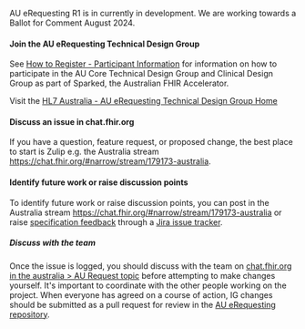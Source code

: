 <div class="note-to-contributors" markdown="1">

AU eRequesting R1 is in currently in development. We are working towards a Ballot for Comment August 2024.

#### Join the AU eRequesting Technical Design Group

See [How to Register - Participant Information](https://confluence.csiro.au/display/FHIR/How+to+Register+-+Participant+Information) for information on how to participate in the AU Core Technical Design Group and Clinical Design Group as part of Sparked, the Australian FHIR Accelerator. 

Visit the [HL7 Australia - AU eRequesting Technical Design Group Home](https://confluence.hl7.org/display/HAFWG/HL7+Australia+-+AU+eRequesting+Technical+Design+Group+Home)

#### Discuss an issue in chat.fhir.org

If you have a question, feature request, or proposed change, the best place to start is Zulip e.g. the Australia stream https://chat.fhir.org/#narrow/stream/179173-australia.

#### Identify future work or raise discussion points

To identify future work or raise discussion points, you can post in the Australia stream https://chat.fhir.org/#narrow/stream/179173-australia or raise [specification feedback](https://confluence.hl7.org/display/HL7/Specification+Feedback) through a [Jira issue tracker](https://jira.hl7.org/issues/?filter=21325).


##### Discuss with the team

Once the issue is logged, you should discuss with the team on [chat.fhir.org in the australia > AU Request topic](https://chat.fhir.org/#narrow/stream/179173-australia/topic/AU.20eRequest) before attempting to make changes yourself. It's important to coordinate with the other people working on the project. When everyone has agreed on a course of action, IG changes should be submitted as a pull request for review in the [AU eRequesting repository](https://github.com/hl7au/au-fhir-erequesting).  
</div>

